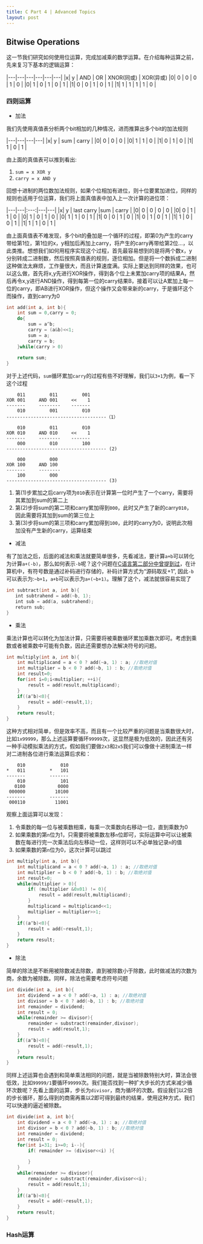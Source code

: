 ```yaml
---
title: C Part 4 | Advanced Topics
layout: post
---
```


## Bitwise Operations

这一节我们研究如何使用位运算，完成加减乘的数学运算。在介绍每种运算之前，先来复习下基本的逻辑运算：

|---|---|---|---|---|---|
|x| y | AND | OR | XNOR(同或) | XOR(异或)
|0| 0 | 0 | 0 | 1 | 0 |
|0| 1 | 0 | 1 | 0 | 1 |
|1| 0 | 0 | 1 | 0 | 1 |
|1| 1 | 1 | 1 | 1 | 0 |

### 四则运算

- 加法

我们先使用真值表分析两个bit相加的几种情况，进而推算出多个bit的加法规则

|---|---|---|---|
|x| y | sum | carry |
|0| 0 | 0 | 0 |
|0| 1 | 1 | 0 |
|1| 0 | 1 | 0 |
|1| 1 | 0 | 1 |

由上面的真值表可以推到看出:

1. `sum = x XOR y`
2. `carry = x AND y`

回想十进制的两位数加法规则，如果个位相加有进位，则十位要累加进位，同样的规则也适用于位运算，我们将上面真值表中加入上一次计算的进位项：

|---|---|:---:|---|---|
|x| y | last carry |sum | carry |
|0| 0 | 0 | 0 | 0 |
|0| 0 | 1 | 1 | 0 |
|0| 1 | 0 | 1 | 0 |
|0| 1 | 1 | 0 | 1 |
|1| 0 | 0 | 1 | 0 |
|1| 0 | 1 | 0 | 1 |
|1| 1 | 0 | 0 | 1 |
|1| 1 | 1 | 0 | 1 |

由上面真值表不难发现，多个bit的叠加是一个循环的过程，即第0为产生的carry带给第1位，第1位的x，y相加后再加上carry，将产生的carry再带给第2位...，以此类推。想想我们如何用程序实现这个过程，首先最容易想到的是将两个数x，y分别转成二进制数，然后按照真值表的规则，逐位相加。但是将一个数拆成二进制这种做法太麻烦，工作量很大，而且计算速度满。实际上要达到同样的效果，也可以这么做，首先将x,y先进行XOR操作，得到各个位上未累加carry项的结果A，然后再令x,y进行AND操作，得到每第一位的carry结果B，接着可以让A累加上每一位的carry，即AB进行XOR操作，但这个操作又会带来新的carry，于是循环这个而操作，直到carry为0

```cpp
int add(int a, int b){
    int sum = 0,carry = 0;
    do{
        sum = a^b;
        carry = (a&b)<<1;
        sum = a;
        carry = b;
    }while(carry > 0)
    
    return sum;
}
```

对于上述代码，`sum`循环累加`carry`的过程有些不好理解，我们以`3+1`为例，看一下这个过程

```
    011         011         001  
XOR 001     AND 001     <<    1
-------     --------    ------- 
    010         001         010  
-------------------------------------（1）

    010         011         010  
XOR 010     AND 010     <<    1
-------     --------    ------- 
    000         010         100  
------------------------------------- (2)

    000         000      
XOR 100     AND 100     
-------     --------    
    100         000     
------------------------------------- (3)
```

1. 第(1)步累加之后carry项为`010`表示在计算第一位时产生了一个carry，需要将其累加到sum的第二上
2. 第(2)步将sum的第二项和carry累加得到`000`，此时又产生了新的carry`010`，因此需要将其加到sum的第三位上
3. 第(3)步将sum的第三项和carry累加得到`100`，此时的carry为0，说明此次相加没有产生新的carry，运算结束

- 减法

有了加法之后，后面的减法和乘法就要简单很多，先看减法，要计算`a+b`可以转化为计算`a+(-b)`，那么如何表示`-b`呢？这个问题在[C语言第二部分中曾提到过]()，在计算机中，有符号数是通过补码进行存储的，补码计算方式为“源码取反+1”, 因此`-b`可以表示为:`~b+1`，`a+b`可以表示为`a+(~b+1)`。理解了这个，减法就很容易实现了

```cpp
int subtract(int a, int b){
　　int subtrahend = add(~b, 1);
　　int sub = add(a, subtrahend);
　　return sub;
}
```
- 乘法

乘法计算也可以转化为加法计算，只需要将被乘数循环累加乘数次即可。考虑到乘数或者被乘数中可能有负数，因此还需要想办法解决符号的问题。

```cpp
int multiply(int a, int b){
    int multiplicand = a < 0 ? add(~a, 1) : a; //取绝对值
    int multiplier = b < 0 ? add(~b, 1) : b; //取绝对值
    int result=0;
    for(int i=0;i<multiplier; ++i){
        result = add(result,multiplicand);
    }
    if((a^b)<0){
        result = add(~result,1);
    }
    return result;
}
```
这种方式相对简单，但是效率不高，而且有一个比较严重的问题是当乘数很大时，比如`1x99999`，那么上述运算要循环`99999`次，这显然是极为低效的，因此还有另一种手动模拟乘法的方式，假如我们要做`2x3`和`2x5`我们可以像做十进制乘法一样对二进制各位进行乘法运算后求和：

```
    010             010
*   011         *   101  
-------         -------
    010             101
   0100            0000
 000000           10100
-------         -------
 000110           11001
```

观察上面运算可以发现：

1. 令乘数的每一位与被乘数相乘，每乘一次乘数向右移动一位，直到乘数为0
2. 如果乘数的第`n`位为1，只需要将被乘数左移`n`位即可，实际运算中可以让被乘数在每进行完一次乘法后向左移动一位，这样则可以不必单独记录`n`的值
3. 如果乘数的第`n`位为0，这次计算可以跳过


```cpp
int multiply(int a, int b){
    int multiplicand = a < 0 ? add(~a, 1) : a; //取绝对值
    int multiplier = b < 0 ? add(~b, 1) : b; //取绝对值
    int result=0;
    while(multiplier > 0){
        if( (multiplier &0x01) != 0){
            result = add(result,multiplicand);
        }
        multiplicand = multiplicand<<1;
        multiplier = multiplier>>1;
    }
    if((a^b)<0){
        result = add(~result,1);
    }
    return result;
}
```

- 除法

简单的除法是不断用被除数减去除数，直到被除数小于除数，此时做减法的次数为商，余数为被除数。同样，除法也需要考虑符号问题

```cpp
int divide(int a, int b){
    int dividend = a < 0 ? add(~a, 1) : a; //取绝对值
    int divisor = b < 0 ? add(~b, 1) : b; //取绝对值
    int remainder = dividend;
    int result = 0;
    while(remainder >= divisor){
        remainder = substract(remainder,divisor);
        result = add(result,1);
    }
    if((a^b)<0){
        result = add(~result,1);
    }
    return result;
}
```

同样上述运算也会遇到和简单乘法相同的问题，就是当被除数特别大时，算法会很低效，比如`99999/1`要循环`99999`次。我们能否找到一种扩大步长的方式来减少循环次数呢？先看上面的运算，步长为`divisor`，商为循环的次数。假设我们以2倍的步长循环，那么得到的商需再乘以2即可得到最终的结果，使用这种方式，我们可以快速的逼近被除数。

```cpp
int divide(int a, int b){
    int dividend = a < 0 ? add(~a, 1) : a; //取绝对值
    int divisor = b < 0 ? add(~b, 1) : b; //取绝对值
    int remainder = dividend;
    int result = 0;
    for(int i=31; i>=0; i--){
        if( remainder >= (divisor<<i) ){
            
        }
    }
    while(remainder >= divisor){
        remainder = substract(remainder,divisor<<i);
        result = add(result,1);
    }
    if((a^b)<0){
        result = add(~result,1);
    }
    return result;
}

```


### Hash运算